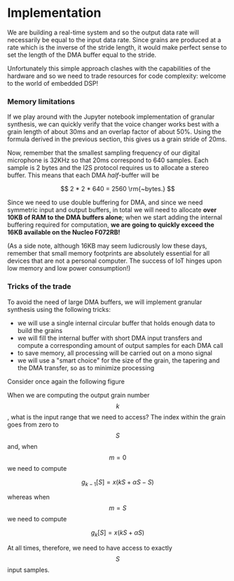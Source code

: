# Implementation

We are building a real-time system and so the output data rate will necessarily be equal to the input data rate. Since grains are produced at a rate which is the inverse of the stride length, it would make perfect sense to set the length of the DMA buffer equal to the stride.

Unfortunately this simple approach clashes with the capabilities of the hardware and so we need to trade resources for code complexity: welcome to the world of embedded DSP!

### Memory limitations

If we play around with the Jupyter notebook implementation of granular synthesis, we can quickly verify that the voice changer works best with a grain length of about 30ms and an overlap factor of about 50%. Using the formula derived in the previous section, this gives us a grain stride of 20ms.

Now, remember that the smallest sampling frequency of our digital microphone is 32KHz so that 20ms correspond to 640 samples. Each sample is 2 bytes and the I2S protocol requires us to allocate a stereo buffer. This means that each DMA _half_-buffer will be 

$$
2 * 2 * 640 = 2560 \rm{~bytes.}
$$

Since we need to use double buffering for DMA, and since we need symmetric input and output buffers, in total we will need to allocate **over 10KB of RAM to the DMA buffers alone**; when we start adding the internal buffering required for computation, **we are going to quickly exceed the 16KB available on the Nucleo F072RB!**

\(As a side note, although 16KB may seem ludicrously low these days, remember that small memory footprints are absolutely essential for all devices that are not a personal computer. The success of IoT hinges upon low memory and low power consumption!\)

### Tricks of the trade

To avoid the need of large DMA buffers, we will implement granular synthesis using the following tricks:

* we will use a single internal circular buffer that holds enough data to build the grains
* we will fill the internal buffer with short DMA input transfers and compute a corresponding amount of output samples for each DMA call
* to save memory, all processing will be carried out on a mono signal
* we will use a "smart choice" for the size of the grain, the tapering and the DMA transfer, so as to minimize processing





Consider once again the following figure

When we are computing the output grain number $$k$$, what is the input range that we need to access? The index within the grain goes from zero to $$S$$and, when $$m=0$$we need to compute

$$
g_{k-1}[S] = x(kS + \alpha S - S)
$$

whereas when $$m=S$$we need to compute

$$
g_k[S] = x(kS + \alpha S)
$$

At all times, therefore, we need to have access to exactly $$S$$input samples. 

